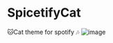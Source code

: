 # SpicetifyCat
🐱Cat theme for spotify 🎶
![image](https://github.com/user-attachments/assets/56300c78-783e-459c-aac6-29e1da86f0dd)
